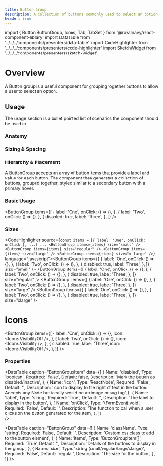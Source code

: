 ```yaml
---
title: Button Group
description: A collection of buttons commonly used to select an option
header: true
---
```


import { Button,ButtonGroup, Icons, Tab, TabSet } from '@royalnavy/react-component-library'
import DataTable from '../../../components/presenters/data-table'
import CodeHighlighter from '../../../components/presenters/code-highlighter'
import SketchWidget from '../../../components/presenters/sketch-widget'


# Overview

A Button group is a useful component for grouping together buttons to allow a user to select an option.



## Usage
The usage section is a bullet pointed list of scenarios the component should be used in.

<TabSet>
  <Tab title="Design">

<SketchWidget name="Button group" href="/standards-toolkit.sketch" />

### Anatomy


### Sizing & Spacing


### Hierarchy & Placement

</Tab>

<Tab title="Develop">

A ButtonGroup accepts an array of button items that provide a label and value for each button. The component then generates a collection of buttons, grouped together, styled similar to a secondary button with a primary hover.

### Basic Usage

<CodeHighlighter source="const items = [{ label: 'One', onClick: onClick }, ...]
...
<ButtonGroup items={items}/>" language="javascript"><ButtonGroup
  items={[
    {
      label: 'One',
      onClick: () => {},
    },
    {
      label: 'Two',
      onClick: () => {},
    },
    {
      disabled: true,
      label: 'Three',
    },
  ]}
/>
</CodeHighlighter>

### Sizes

<CodeHighlighter source={`const items = [{ label: 'One', onClick: onClick }, ...]
...
<ButtonGroup items={items} size="small" />
<ButtonGroup items={items} size="regular" />
<ButtonGroup items={items} size="large" />
<ButtonGroup items={items} size="x-large" />`} language="javascript"><ButtonGroup
  items={[
    {
      label: 'One',
      onClick: () => {},
    },
    {
      label: 'Two',
      onClick: () => {},
    },
    {
      disabled: true,
      label: 'Three',
    },
  ]}
  size="small"
/>
<ButtonGroup
  items={[
    {
      label: 'One',
      onClick: () => {},
    },
    {
      label: 'Two',
      onClick: () => {},
    },
    {
      disabled: true,
      label: 'Three',
    },
  ]}
  size="regular"
/>
<ButtonGroup
  items={[
    {
      label: 'One',
      onClick: () => {},
    },
    {
      label: 'Two',
      onClick: () => {},
    },
    {
      disabled: true,
      label: 'Three',
    },
  ]}
  size="large"
/>
<ButtonGroup
  items={[
    {
      label: 'One',
      onClick: () => {},
    },
    {
      label: 'Two',
      onClick: () => {},
    },
    {
      disabled: true,
      label: 'Three',
    },
  ]}
  size="xlarge"
/>
</CodeHighlighter>

# Icons 
<CodeHighlighter source="const items = [{ label: 'One', onClick: onClick, icon: <VisibilityOff /> }, ...]
...
<ButtonGroup items={items}/>" language="javascript"><ButtonGroup
  items={[
    {
      label: 'One',
      onClick: () => {},
      icon: <Icons.VisibilityOff />,
    },
    {
      label: 'Two',
      onClick: () => {},
      icon: <Icons.Visibility />,
    },
    {
      disabled: true,
      label: 'Three',
      icon: <Icons.VisibilityOff />,
    },
  ]}
/>
</CodeHighlighter>


### Properties
<DataTable caption="ButtonGroupItem" data={[
  {
    Name: 'disabled',
    Type: 'boolean',
    Required: 'False',
    Default: false,
    Description: 'Mark the button as disabled/inactive',
  },
  {
    Name: 'icon',
    Type: 'ReactNode',
    Required: 'False',
    Default: '',
    Description: 'Icon to display to the right of text in the button. Accepts any Node but ideally would be an image or svg tag',
  },
  {
    Name: 'label',
    Type: 'string',
    Required: 'True',
    Default: '',
    Description: 'The label to display in the button',
  },
    {
    Name: 'onClick',
    Type: '(FormEvent<HTMLButtonElement>):void',
    Required: 'False',
    Default: '',
    Description: 'The function to call when a user clicks on the button generated for the item',
  },
  ]}  
/>

<DataTable caption="ButtonGroup" data={[
  {
    Name: 'className',
    Type: 'string',
    Required: 'False',
    Default: '',
    Description: 'Custom css class to add to the button element',
  },
  {
    Name: 'items',
    Type: 'ButtonGroupItem[]',
    Required: 'True',
    Default: '',
    Description: 'Details of the buttons to display in the group',
  },
  {
    Name: 'size',
    Type: 'string (small/regular/large/xlarge)',
    Required: 'False',
    Default: 'regular',
    Description: 'The size for the button',
  },
]} />
</Tab>
</TabSet>

